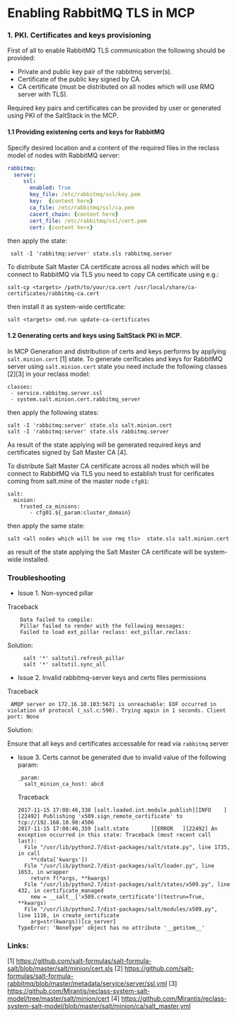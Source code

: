 # Enabling RabbitMQ TLS in MCP

### 1. PKI. Certificates and keys provisioning

First of all to enable RabbitMQ TLS communication the following should be provided:
 - Private and public key pair of the rabbitmq server(s).
 - Certificate of the public key signed by CA.
 - CA certificate (must be distributed on all nodes which will use RMQ server with TLS).



Required key pairs and certificates can be provided by user or generated using PKI of the SaltStack in the MCP.

#### 1.1 Providing existening certs and keys for RabbitMQ

Specify desired location and a content of the required files in the reclass model of nodes with RabbitMQ server:

```yaml
rabbitmq:
  server:
     ssl:
       enabled: True
       key_file: /etc/rabbitmq/ssl/key.pem
       key:  {content here}
       ca_file: /etc/rabbitmq/ssl/ca.pem
       cacert_chain: {content here}
       cert_file: /etc/rabbitmq/ssl/cert.pem
       cert: {content here}
```

then  apply the state:

     salt -I 'rabbitmq:server' state.sls rabbitmq.server

To distribute Salt Master CA certificate across all nodes which will be connect to RabbitMQ via TLS you need to copy CA certificate using e.g.:

    salt-cp <targets> /path/to/your/ca.cert /usr/local/share/ca-certificates/rabbitmq-ca.cert

then install it as system-wide certificate:

    salt <targets> cmd.run update-ca-certificates

#### 1.2 Generating certs and keys using SaltStack PKI in MCP.

In MCP Generation and distribution of certs and keys performs by applying `salt.minion.cert` [1] state.
To generate cerificates and keys for RabbitMQ server using `salt.minion.cert` state you need include the following classes [2][3] in your reclass model:

    classes:
     - service.rabbitmq.server.ssl
     - system.salt.minion.cert.rabbitmq_server

then apply the following states:

    salt -I 'rabbitmq:server' state.sls salt.minion.cert
    salt -I 'rabbitmq:server' state.sls rabbitmq.server

As result of the state applying will be generated required keys and certificates signed by Salt Master CA [4].

To distribute Salt Master CA certificate across all nodes which will be connect to RabbitMQ via TLS you need to establish
trust for cerificates coming from salt.mine of the master node `cfg01`:     

    salt:
      minion:
        trusted_ca_minions:
           - cfg01.${_param:cluster_domain}

then apply the same state:

    salt <all nodes which will be use rmq tls>  state.sls salt.minion.cert

as result of the state applying the Salt Master CA certificate will be system-wide installed.

### Troubleshooting

- Issue 1. Non-synced pillar

Traceback

```
    Data failed to compile:
    Pillar failed to render with the following messages:
    Failed to load ext_pillar reclass: ext_pillar.reclass:
```
Solution:

```
     salt '*' saltutil.refresh_pillar
     salt '*' saltutil.sync_all
```

- Issue 2. Invalid rabbitmq-server keys and certs files permissions

Traceback
```
 AMQP server on 172.16.10.103:5671 is unreachable: EOF occurred in violation of protocol (_ssl.c:590). Trying again in 1 seconds. Client port: None
```
Solution:

Ensure that all keys and certificates accessable for read via `rabbitmq` server


- Issue 3. Certs cannot be generated due to invalid value of the following param:

  ```
  _param:
    salt_minion_ca_host: abcd
  ```

  Traceback

  ```
  2017-11-15 17:08:46,338 [salt.loaded.int.module.publish][INFO    ][22492] Publishing 'x509.sign_remote_certificate' to tcp://192.168.10.90:4506
  2017-11-15 17:08:46,359 [salt.state       ][ERROR   ][22492] An exception occurred in this state: Traceback (most recent call last):
    File "/usr/lib/python2.7/dist-packages/salt/state.py", line 1735, in call
      **cdata['kwargs'])
    File "/usr/lib/python2.7/dist-packages/salt/loader.py", line 1653, in wrapper
      return f(*args, **kwargs)
    File "/usr/lib/python2.7/dist-packages/salt/states/x509.py", line 432, in certificate_managed
      new = __salt__['x509.create_certificate'](testrun=True, **kwargs)
    File "/usr/lib/python2.7/dist-packages/salt/modules/x509.py", line 1116, in create_certificate
      arg=str(kwargs))[ca_server]
  TypeError: 'NoneType' object has no attribute '__getitem__'
  ```

### Links:
[1] https://github.com/salt-formulas/salt-formula-salt/blob/master/salt/minion/cert.sls
[2] https://github.com/salt-formulas/salt-formula-rabbitmq/blob/master/metadata/service/server/ssl.yml
[3] https://github.com/Mirantis/reclass-system-salt-model/tree/master/salt/minion/cert
[4] https://github.com/Mirantis/reclass-system-salt-model/blob/master/salt/minion/ca/salt_master.yml
